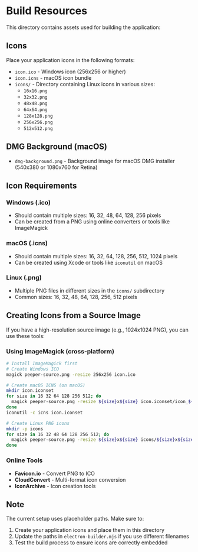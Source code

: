 # Build Resources

This directory contains assets used for building the application:

## Icons

Place your application icons in the following formats:

- `icon.ico` - Windows icon (256x256 or higher)
- `icon.icns` - macOS icon bundle
- `icons/` - Directory containing Linux icons in various sizes:
  - `16x16.png`
  - `32x32.png`
  - `48x48.png`
  - `64x64.png`
  - `128x128.png`
  - `256x256.png`
  - `512x512.png`

## DMG Background (macOS)

- `dmg-background.png` - Background image for macOS DMG installer (540x380 or 1080x760 for Retina)

## Icon Requirements

### Windows (.ico)
- Should contain multiple sizes: 16, 32, 48, 64, 128, 256 pixels
- Can be created from a PNG using online converters or tools like ImageMagick

### macOS (.icns)
- Should contain multiple sizes: 16, 32, 64, 128, 256, 512, 1024 pixels
- Can be created using Xcode or tools like `iconutil` on macOS

### Linux (.png)
- Multiple PNG files in different sizes in the `icons/` subdirectory
- Common sizes: 16, 32, 48, 64, 128, 256, 512 pixels

## Creating Icons from a Source Image

If you have a high-resolution source image (e.g., 1024x1024 PNG), you can use these tools:

### Using ImageMagick (cross-platform)
```bash
# Install ImageMagick first
# Create Windows ICO
magick peeper-source.png -resize 256x256 icon.ico

# Create macOS ICNS (on macOS)
mkdir icon.iconset
for size in 16 32 64 128 256 512; do
  magick peeper-source.png -resize ${size}x${size} icon.iconset/icon_${size}x${size}.png
done
iconutil -c icns icon.iconset

# Create Linux PNG icons
mkdir -p icons
for size in 16 32 48 64 128 256 512; do
  magick peeper-source.png -resize ${size}x${size} icons/${size}x${size}.png
done
```

### Online Tools
- **Favicon.io** - Convert PNG to ICO
- **CloudConvert** - Multi-format icon conversion
- **IconArchive** - Icon creation tools

## Note

The current setup uses placeholder paths. Make sure to:

1. Create your application icons and place them in this directory
2. Update the paths in `electron-builder.mjs` if you use different filenames
3. Test the build process to ensure icons are correctly embedded
